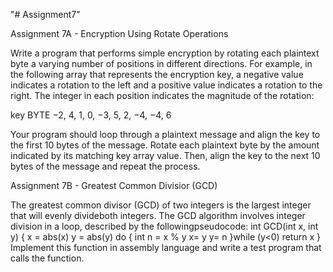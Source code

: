 "# Assignment7" 

Assignment 7A - Encryption Using Rotate Operations

Write a program that performs simple encryption by rotating each plaintext byte a varying number of positions in different directions. For example, in the following array that represents the encryption key, a negative value indicates a rotation to the left and a positive value indicates a rotation to the right. The integer in each position indicates the magnitude of the rotation:

key BYTE −2, 4, 1, 0, −3, 5, 2, −4, −4, 6

Your program should loop through a plaintext message and align the key to the first 10 bytes of the message. Rotate each plaintext byte by the amount indicated by its matching key array value. Then, align the key to the next 10 bytes of the message and repeat the process.

Assignment 7B - Greatest Common Divisior (GCD)

The greatest common divisor (GCD) of two integers is the largest integer that will evenly divideboth integers. The GCD algorithm involves integer division in a loop, described by the followingpseudocode:
int GCD(int x, int y)
{
  x = abs(x)
  y = abs(y) 
  do
  {
    int n = x % y
    x= y
    y= n
   }while (y<0)
  return x
 }
 Implement this function in assembly language and write a test program that calls the function.
